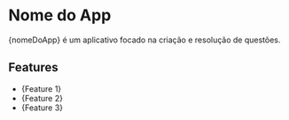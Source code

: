 # Nome do App
{nomeDoApp} é um aplicativo focado na criação e resolução de questões.

## Features
+ {Feature 1}
+ {Feature 2}
+ {Feature 3}
